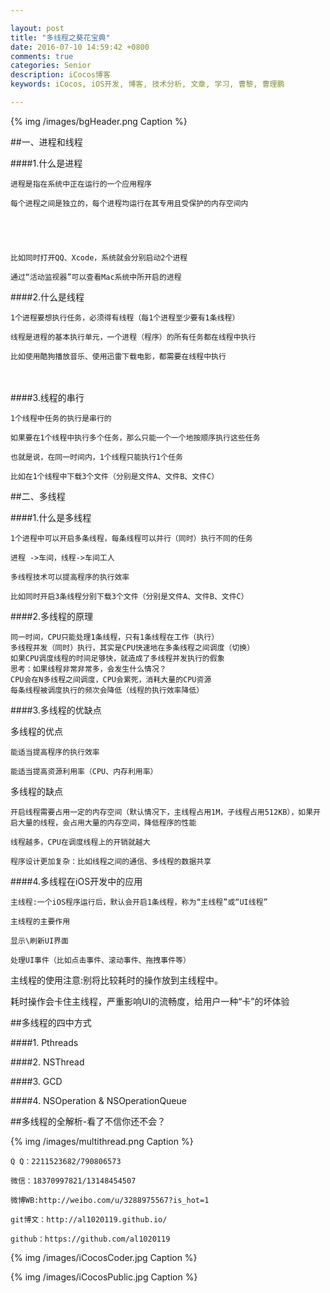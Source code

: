 ```yaml
---

layout: post
title: "多线程之葵花宝典"
date: 2016-07-10 14:59:42 +0800
comments: true
categories: Senior
description: iCocos博客
keywords: iCocos, iOS开发, 博客, 技术分析, 文章, 学习, 曹黎, 曹理鹏

---
```


{% img /images/bgHeader.png Caption %}  


##一、进程和线程

####1.什么是进程

 

	进程是指在系统中正在运行的一个应用程序
	
	每个进程之间是独立的，每个进程均运行在其专用且受保护的内存空间内
	
	 
	
	 
	
	比如同时打开QQ、Xcode，系统就会分别启动2个进程
	
	通过“活动监视器”可以查看Mac系统中所开启的进程

 


<!--more-->




####2.什么是线程

	1个进程要想执行任务，必须得有线程（每1个进程至少要有1条线程）
	
	线程是进程的基本执行单元，一个进程（程序）的所有任务都在线程中执行
	
	比如使用酷狗播放音乐、使用迅雷下载电影，都需要在线程中执行

 　　

 

####3.线程的串行

 

	1个线程中任务的执行是串行的
	
	如果要在1个线程中执行多个任务，那么只能一个一个地按顺序执行这些任务
	
	也就是说，在同一时间内，1个线程只能执行1个任务
	
	比如在1个线程中下载3个文件（分别是文件A、文件B、文件C）

 

 

##二、多线程

 

####1.什么是多线程

	1个进程中可以开启多条线程，每条线程可以并行（同时）执行不同的任务
	
	进程 ->车间，线程->车间工人
	
	多线程技术可以提高程序的执行效率
	
	比如同时开启3条线程分别下载3个文件（分别是文件A、文件B、文件C）

 

####2.多线程的原理

 

	同一时间，CPU只能处理1条线程，只有1条线程在工作（执行）
	多线程并发（同时）执行，其实是CPU快速地在多条线程之间调度（切换）
	如果CPU调度线程的时间足够快，就造成了多线程并发执行的假象
	思考：如果线程非常非常多，会发生什么情况？
	CPU会在N多线程之间调度，CPU会累死，消耗大量的CPU资源
	每条线程被调度执行的频次会降低（线程的执行效率降低）

 

####3.多线程的优缺点

 

多线程的优点
	
	能适当提高程序的执行效率
	
	能适当提高资源利用率（CPU、内存利用率）

 

多线程的缺点

	开启线程需要占用一定的内存空间（默认情况下，主线程占用1M，子线程占用512KB），如果开启大量的线程，会占用大量的内存空间，降低程序的性能
	
	线程越多，CPU在调度线程上的开销就越大
	
	程序设计更加复杂：比如线程之间的通信、多线程的数据共享

 

####4.多线程在iOS开发中的应用

	主线程:一个iOS程序运行后，默认会开启1条线程，称为“主线程”或“UI线程”
	
	主线程的主要作用
	
	显示\刷新UI界面
	
	处理UI事件（比如点击事件、滚动事件、拖拽事件等）

 

 

主线程的使用注意:别将比较耗时的操作放到主线程中。

耗时操作会卡住主线程，严重影响UI的流畅度，给用户一种“卡”的坏体验

##多线程的四中方式


####1. Pthreads

####2. NSThread

####3. GCD

####4. NSOperation & NSOperationQueue



##多线程的全解析-看了不信你还不会？


{% img /images/multithread.png Caption %} 




    Q Q：2211523682/790806573

    微信：18370997821/13148454507
    
    微博WB:http://weibo.com/u/3288975567?is_hot=1
    
	git博文：http://al1020119.github.io/
	
	github：https://github.com/al1020119


{% img /images/iCocosCoder.jpg Caption %}  

{% img /images/iCocosPublic.jpg Caption %}  